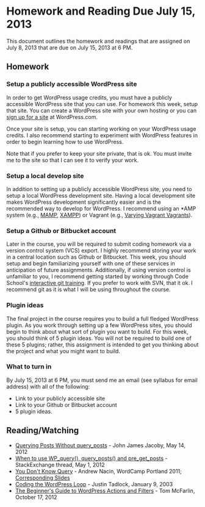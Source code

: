 # Homework and Reading Due July 15, 2013

This document outlines the homework and readings that are assigned on July 8, 2013 that are due on July 15, 2013 at 6 PM.

## Homework

### Setup a publicly accessible WordPress site

In order to get WordPress usage credits, you must have a publicly accessible WordPress site that you can use. For homework this week, setup that site. You can create a WordPress site with your own hosting or you can [sign up for a site](http://signup.wordpress.com/signup/) at WordPress.com. 

Once your site is setup, you can starting working on your WordPress usage credits. I also recommend starting to experiment with WordPress features in order to begin learning how to use WordPress.

Note that if you prefer to keep your site private, that is ok. You must invite me to the site so that I can see it to verify your work.

### Setup a local develop site

In addition to setting up a publicly accessible WordPress site, you need to setup a local WordPress development site. Having a local development site makes WordPress development significantly easier and is the recommended way to develop for WordPress. I recommend using an *AMP system (e.g., [MAMP](http://www.mamp.info/en/index.html), [XAMPP](http://www.apachefriends.org/en/xampp.html)) or Vagrant (e.g., [Varying Vagrant Vagrants](https://github.com/10up/varying-vagrant-vagrants)). 

### Setup a Github or Bitbucket account

Later in the course, you will be required to submit coding homework via a version control system (VCS) export. I highly recommend storing your work in a central location such as Github or Bitbucket. This week, you should setup and begin familiarizing yourself with one of these services in anticipation of future assignments. Additionally, if using version control is unfamiliar to you, I recommend getting started by working through Code School's [interactive git training](http://www.codeschool.com/courses/try-git). If you prefer to work with SVN, that it ok. I recommend git as it is what I will be using throughout the course.

### Plugin ideas

The final project in the course requires you to build a full fledged WordPress plugin. As you work through setting up a few WordPress sites, you should begin to think about what sort of plugin you want to build. For this week, you should think of 5 plugin ideas. You will not be required to build one of these 5 plugins; rather, this assignment is intended to get you thinking about the project and what you might want to build.

### What to turn in

By July 15, 2013 at 6 PM, you must send me an email (see syllabus for email address) with all of the following: 

* Link to your publicly accessible site
* Link to your Github or Bitbucket account
* 5 plugin ideas.

## Reading/Watching

* [Querying Posts Without query_posts](http://developer.wordpress.com/author/johnjamesjacoby/) - John James Jacoby, May 14, 2012
* [When to use WP_query(), query_posts() and pre_get_posts](http://wordpress.stackexchange.com/questions/50761/when-to-use-wp-query-query-posts-and-pre-get-posts) - StackExchange thread, May 1, 2012
* [You Don't Know Query](http://wordpress.tv/2012/06/15/andrew-nacin-wp_query/) - Andrew Nacin, WordCamp Portland 2011; [Corresponding Slides](http://www.slideshare.net/andrewnacin/you-dont-know-query-wordcamp-portland-2011)
* [Coding the WordPress Loop](http://justintadlock.com/archives/2009/01/23/coding-the-wordpress-loop) - Justin Tadlock, January 9, 2003
* [The Beginner's Guide to WordPress Actions and Filters](http://wp.tutsplus.com/tutorials/the-beginners-guide-to-wordpress-actions-and-filters/) - Tom McFarlin, October 17, 2012